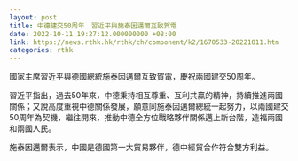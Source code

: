 ```yaml
---
layout: post
title: 中德建交50周年　習近平與施泰因邁爾互致賀電
date: 2022-10-11 19:27:12.000000000 +08:00
link: https://news.rthk.hk/rthk/ch/component/k2/1670533-20221011.htm
categories: rthk
---
```


國家主席習近平與德國總統施泰因邁爾互致賀電，慶祝兩國建交50周年。

習近平指出，過去50年來，中德秉持相互尊重、互利共贏的精神，持續推進兩國關係；又說高度重視中德關係發展，願意同施泰因邁爾總統一起努力，以兩國建交50周年為契機，繼往開來，推動中德全方位戰略夥伴關係邁上新台階，造福兩國和兩國人民。

施泰因邁爾表示，中國是德國第一大貿易夥伴，德中經貿合作符合雙方利益。
